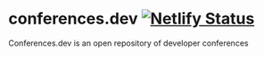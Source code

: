 # conferences.dev [![Netlify Status](https://api.netlify.com/api/v1/badges/bba6822f-adee-40df-b657-10a1ef3a5e19/deploy-status)](https://app.netlify.com/sites/cozy-melba-093af6/deploys)
Conferences.dev is an open repository of developer conferences
